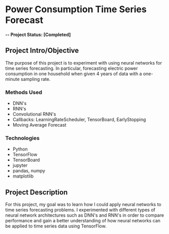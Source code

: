 # Power Consumption Time Series Forecast

#### -- Project Status: [Completed]

## Project Intro/Objective
The purpose of this project is to experiment with using neural networks for time series forecasting. In particular, forecasting electric power consumption in one household when given 4 years of data with a one-minute sampling rate.

### Methods Used
* DNN's
* RNN's
* Convolutional RNN's
* Callbacks: LearningRateScheduler, TensorBoard, EarlyStopping
* Moving Average Forecast

### Technologies
* Python
* TensorFlow
* TensorBoard
* jupyter
* pandas, numpy
* matplotlib

## Project Description
For this project, my goal was to learn how I could apply neural networks to time series forecasting problems. I experimented with different types of neural network architectures such as DNN's and RNN's in order to compare performance and gain a better understanding of how neural networks can be applied to time series data using TensorFlow.
